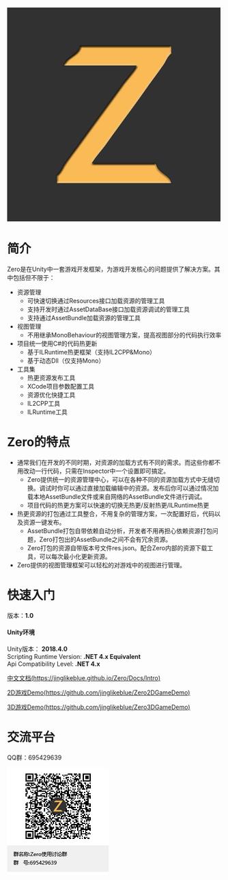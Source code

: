 ![](DOCS/icon.jpeg)

# 简介

Zero是在Unity中一套游戏开发框架，为游戏开发核心的问题提供了解决方案。其中包括但不限于：
- 资源管理
    - 可快速切换通过Resources接口加载资源的管理工具
    - 支持开发时通过AssetDataBase接口加载资源调试的管理工具
    - 支持通过AssetBundle加载资源的管理工具
- 视图管理
    - 不用继承MonoBehaviour的视图管理方案，提高视图部分的代码执行效率
- 项目统一使用C#的代码热更新
    - 基于ILRuntime热更框架（支持IL2CPP&Mono）
    - 基于动态Dll（仅支持Mono）
- 工具集
    - 热更资源发布工具
    - XCode项目参数配置工具
    - 资源优化快捷工具
    - IL2CPP工具
    - ILRuntime工具

# Zero的特点

- 通常我们在开发的不同时期，对资源的加载方式有不同的需求。而这些你都不用改动一行代码，只需在Inspector中一个设置即可搞定。
    - Zero提供统一的资源管理中心，可以在各种不同的资源加载方式中无缝切换。调试时你可以通过直接加载编辑中的资源。发布后你可以通过情况加载本地AssetBundle文件或来自网络的AssetBundle文件进行调试。
    - 项目代码的热更方案可以快速的切换无热更/反射热更/ILRuntime热更
- 热更资源的打包通过工具整合，不用复杂的管理方案，一次配置好后，代码以及资源一键发布。
    - AssetBundle打包自带依赖自动分析，开发者不用再担心依赖资源打包问题，Zero打包出的AssetBundle之间不会有冗余资源。
    - Zero打包的资源自带版本号文件res.json。配合Zero内部的资源下载工具，可以每次最小化更新资源。
- Zero提供的视图管理框架可以轻松的对游戏中的视图进行管理。

# 快速入门

版本：**1.0**

#### Unity环境
Unity版本： **2018.4.0**  
Scripting Runtime Version: **.NET 4.x Equivalent**    
Api Compatibility Level: **.NET 4.x**    

[中文文档(https://jinglikeblue.github.io/Zero/Docs/Intro)](https://jinglikeblue.github.io/Zero/Docs/Intro)

[2D游戏Demo(https://github.com/jinglikeblue/Zero2DGameDemo)](https://github.com/jinglikeblue/Zero2DGameDemo)

[3D游戏Demo(https://github.com/jinglikeblue/Zero3DGameDemo)](https://github.com/jinglikeblue/Zero3DGameDemo)

# 交流平台

QQ群：695429639

![](Docs/QQChatGroups.png)
